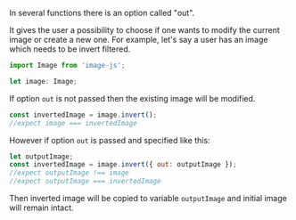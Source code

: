 In several functions there is an option called "out".

It gives the user a possibility to choose if one wants to modify the current image or create a new one.
For example, let's say a user has an image which needs to be invert filtered.

```ts
import Image from 'image-js';

let image: Image;
```

If option `out` is not passed then the existing image will be modified.

```js
const invertedImage = image.invert();
//expect image === invertedImage
```

However if option `out` is passed and specified like this:

```js
let outputImage;
const invertedImage = image.invert({ out: outputImage });
//expect outputImage !== image
//expect outputImage === invertedImage
```

Then inverted image will be copied to variable `outputImage` and initial image will remain intact.
